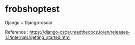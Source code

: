 # frobshoptest
Django + Django-oscar

Reference : https://django-oscar.readthedocs.io/en/releases-1.1/internals/getting_started.html
